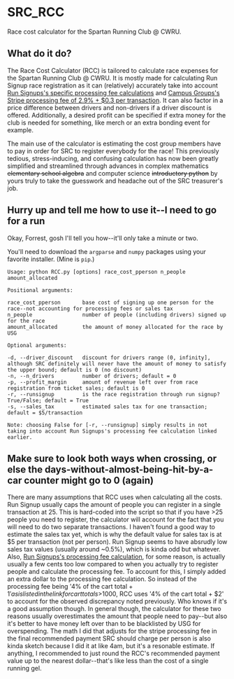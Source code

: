 # SRC_RCC
Race cost calculator for the Spartan Running Club @ CWRU.

## What do it do?
The Race Cost Calculator (RCC) is tailored to calculate race expenses for the Spartan Running Club @ CWRU. It is mostly made for calculating Run Signup race registration as it can (relatively) accurately take into account [Run Signups's specific processing fee calculations](https://info.runsignup.com/pricing/) and [Campus Groups's Stripe processing fee of 2.9% + $0.3 per transaction](https://case.edu/studentlife/services/campusgroups/online-payments). It can also factor in a price difference between drivers and non-drivers if a driver discount is offered. Additionally, a desired profit can be specified if extra money for the club is needed for something, like merch or an extra bonding event for example. 

The main use of the calculator is estimating the cost group members have to pay in order for SRC to register everybody for the race! This previously tedious, stress-inducing, and confusing calculation has now been greatly simplified and streamlined through advances in complex mathematics ~~elementary school algebra~~ and computer science ~~introductory python~~ by yours truly to take the guesswork and headache out of the SRC treasurer's job.

## Hurry up and tell me how to use it--I need to go for a run
Okay, Forrest, gosh I'll tell you how--it'll only take a minute or two.

You'll need to download the `argparse` and `numpy` packages using your favorite installer. (Mine is `pip`.)
```
Usage: python RCC.py [options] race_cost_pperson n_people amount_allocated

Positional arguments:

race_cost_pperson       base cost of signing up one person for the race--not accounting for processing fees or sales tax
n_people                number of people (including drivers) signed up for the race
amount_allocated        the amount of money allocated for the race by USG

Optional arguments:

-d, --driver_discount   discount for drivers range (0, infinity], although SRC definitely will never have the amount of money to satisfy the upper bound; default is 0 (no discount)
-n, --n_drivers         number of drivers; default = 0
-p, --profit_margin     amount of revenue left over from race registration from ticket sales; default is 0
-r, --runsignup         is the race registration through run signup? True/False; default = True
-s, --sales_tax         estimated sales tax for one transaction; default = $5/transaction

Note: choosing False for [-r, --runsignup] simply results in not taking into account Run Signups's processing fee calculation linked earlier. 
```

## Make sure to look both ways when crossing, or else the days-without-almost-being-hit-by-a-car counter might go to 0 (again)
There are many assumptions that RCC uses when calculating all the costs. Run Signup usually caps the amount of people you can register in a single transaction at 25. This is hard-coded into the script so that if you have >25 people you need to register, the calculator will account for the fact that you will need to do two separate transactions. I haven't found a good way to estimate the sales tax yet, which is why the default value for sales tax is at $5 per transaction (not per person). Run Signup seems to have absrudly low sales tax values (usually around ~0.5%), which is kinda odd but whatever. Also, [Run Signups's processing fee calculation](https://info.runsignup.com/pricing/), for some reason, is actually usually a few cents too low compared to when you actually try to register people and calculate the processing fee. To account for this, I simply added an extra dollar to the processing fee calculation. So instead of the processing fee being '4% of the cart total + $1' as is listed in the link for cart totals >$1000, RCC uses '4% of the cart total + $2' to account for the observed discrepancy noted previously. Who knows if it's a good assumption though. In general though, the calculator for these two reasons usually overestimates the amount that people need to pay--but also it's better to have money left over than to be blacklisted by USG for overspending. The math I did that adjusts for the stripe processing fee in the final recommended payment SRC should charge per person is also kinda sketch because I did it at like 4am, but it's a resonable estimate. If anything, I recommended to just round the RCC's recommended payment value up to the nearest dollar--that's like less than the cost of a single running gel.
